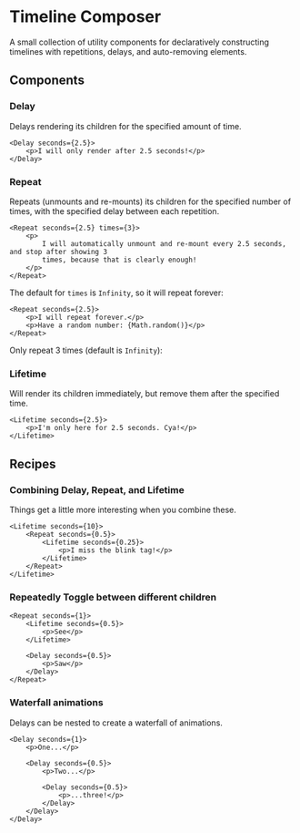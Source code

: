 # Timeline Composer

A small collection of utility components for declaratively constructing timelines with repetitions, delays, and auto-removing elements.

## Components

### Delay

Delays rendering its children for the specified amount of time.

```tsx
<Delay seconds={2.5}>
	<p>I will only render after 2.5 seconds!</p>
</Delay>
```

### Repeat

Repeats (unmounts and re-mounts) its children for the specified number of times, with the specified delay between each repetition.

```tsx
<Repeat seconds={2.5} times={3}>
	<p>
		I will automatically unmount and re-mount every 2.5 seconds, and stop after showing 3
		times, because that is clearly enough!
	</p>
</Repeat>
```

The default for `times` is `Infinity`, so it will repeat forever:

```tsx
<Repeat seconds={2.5}>
	<p>I will repeat forever.</p>
	<p>Have a random number: {Math.random()}</p>
</Repeat>
```

Only repeat 3 times (default is `Infinity`):

### Lifetime

Will render its children immediately, but remove them after the specified time.

```tsx
<Lifetime seconds={2.5}>
	<p>I'm only here for 2.5 seconds. Cya!</p>
</Lifetime>
```

## Recipes

### Combining Delay, Repeat, and Lifetime

Things get a little more interesting when you combine these.

```tsx
<Lifetime seconds={10}>
	<Repeat seconds={0.5}>
		<Lifetime seconds={0.25}>
			<p>I miss the blink tag!</p>
		</Lifetime>
	</Repeat>
</Lifetime>
```

### Repeatedly Toggle between different children

```tsx
<Repeat seconds={1}>
	<Lifetime seconds={0.5}>
		<p>See</p>
	</Lifetime>

	<Delay seconds={0.5}>
		<p>Saw</p>
	</Delay>
</Repeat>
```

### Waterfall animations

Delays can be nested to create a waterfall of animations.

```tsx
<Delay seconds={1}>
	<p>One...</p>

	<Delay seconds={0.5}>
		<p>Two...</p>

		<Delay seconds={0.5}>
			<p>...three!</p>
		</Delay>
	</Delay>
</Delay>
```
